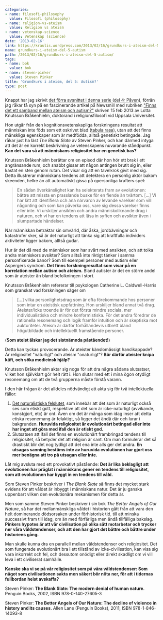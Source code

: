```yaml
---
categories:
- name: filosofi-philosophy
  value: Filosofi (philosophy)
- name: religion-vs-ateism
  value: Religion vs ateism
- name: vetenskap-science
  value: Vetenskap (science)
date: '2013-02-16'
link: https://kraulis.wordpress.com/2013/02/16/grundkurs-i-ateism-del-5-autism/
name: grundkurs-i-ateism-del-5-autism
path: /2013/02/16/grundkurs-i-ateism-del-5-autism/
tags:
- name: bok
  value: bok
- name: steven-pinker
  value: Steven Pinker
title: 'Grundkurs i ateism, del 5: Autism?'
type: post
---
```

Knappt har jag skrivit [det förra avsnittet i denna serie (del 4: Påven)](/2013/02/16/grundkurs-i-ateism-del-4/), förrän jag råkar få syn på en fascinerande artikel på Newsmill med rubriken ["Finns det ett samband mellan ateism och autism?"](http://www.newsmill.se/artikel/2013/02/14/finns-det-ett-samband-mellan-ateism-och-autism) skriven 15 feb 2013 av Lotta Knutsson Bråkenhielm, doktorand i religionsfilosofi vid Uppsala Universitet.

Hon utgår från den kognitionsvetenskapliga forskningens resultat att människan inte föds som ett oskrivet blad ([tabula rasa](http://sv.wikipedia.org/wiki/Tabula_rasa)), utan att det finns mänskliga egenskaper som är medfödda, alltså genetiskt betingade. Jag råkar just ha läst *The Blank Slate* av Steven Pinker, och kan därmed intyga att det är en korrekt beskrivning av vetenskapens nuvarande ståndpunkt. **Kan det vara så att människans religiositet har en genetisk bas?**



Knutsson Bråkenhielm berättar om en episod där hon hör ett brak i ett angränsande rum, och snabbt gissar att någon antingen brutit sig in, eller kastat en sten genom rutan. Det visar sig att en tavelkrok givit med sig. Detta illustrerar människans tendens att detektera en personlig aktör bakom skeenden, hellre än att automatiskt gissa på opersonliga krafters spel:

> En sådan överkänslighet kan ha selekterats fram av evolutionen: bättre att missta en prasslande buske för en fiende än tvärtom. [...] Vi har lätt att identifiera och ana närvaron av levande varelser som vill någonting och som kan påverka oss, vare sig dessa varelser finns eller inte. Vi urskiljer ansikten och andra människoliknande drag i naturen, och vi har en tendens att läsa in syften och avsikter även i slumpartade händelser.

När människan betraktar sin omvärld, där åska, jordbävningar och katastrofer sker, så är det naturligt att tänka sig att kraftfulla individers aktiviteter ligger bakom, alltså gudar.

Hur är det då med de människor som har svårt med ansikten, och att tolka andra människors avsikter? Som alltså inte riktigt tänker i samma personfixerade banor? Som till exempel personer med autism eller Aspergers syndrom. **Det finns forskningresultat som visar på en korrelation mellan autism och ateism.** Bland autister är det en större andel som är ateister än bland befolkningen i stort.

Knutsson Bråkenhielm refererar till psykologen Catherine L. Caldwell-Harris som granskat vad forskningen säger om 

> [...] vilka personlighetsdrag som är ofta förekommande hos personer som intar en ateistisk uppfattning. Hon urskiljer bland annat två drag. Ateister/icke troende är för det första mindre sociala, mer individualistiska och mindre konformistiska. För det andra föredrar de rationella resonemang och logik framför intuition och är skeptiska mot auktoriteter. Ateism är därför förhållandevis utbrett bland högutbildade och intellektuellt framstående personer.

(**Som ateist älskar jag det sistnämnda påståendet!**)

Detta kan tyckas provocerande. Är ateister känslomässigt handikappade? Är religiositet "naturligt" och ateism "onaturligt"? **Bör därför ateister knipa käft, och söka medicinsk hjälp?**

Knutsson Bråkenhielm aktar sig noga för att dra några sådana slutsatser, vilket hon självklart gör helt rätt i. Hon slutar med ett i mina ögon otydligt resonemang om att de två grupperna måste förstå varann.

I den här frågan är det alldeles nödvändigt att akta sig för två intellektuella fällor:

1. [Det naturalistiska felslutet](http://en.wikipedia.org/wiki/Naturalistic_fallacy), som innebär att det som är naturligt också ses som etiskt gott, respektive att det som är icke-naturligt (avvikande, konstgjort, etc) är ont. Även om det är många som idag inser att detta etiska resonemang är felaktigt, så ligger det ändå där och lurar i bakgrunden. **Huruvida religiositet är evolutionärt betingad eller inte har inget att göra med ifall den är etiskt god.**
2. Slutsatsen att ifall det finns en evolutionärt frambringad tendens till religiositet, så betyder det att religion är sant. Om man formulerar det så drastiskt blir det nog tydligt att det ena inte alls ger det andra. **En utsagas sanning bestäms inte av huruvida evolutionen har gjort oss mer benägna att tro på utsagan eller inte.**

Låt mig avsluta med ett provokativt påstående: **Det är lika beklagligt att evolutionen har präglat i människans gener en tendens till religiositet, som att evolutionen har byggt in en tendens till våld.**

Som Steven Pinker beskriver i *The Blank Slate* så finns det mycket stark evidens för att våldet är inbyggt i människans natur. Det är ju ganska uppenbart vilken den evolutionära mekanismen för detta är.

Men som samme Steven Pinker beskriver i sin bok *The Better Angels of Our Nature*, så har det mellanmänskliga våldet i historien gått från att vara den helt dominerande dödsorsaken under förhistorisk tid, till att minska successivt fram till idag, om än med förfärliga men ändå tillfälliga bakslag. **Pinkers hypotes är att vår civilisation på olika sätt motarbetar och trycker ner våra våldstendenser, och att den har gjort det bättre och bättre under historiens gång.**

Man skulle kunna dra en parallell mellan våldstendenser och religiositet. Det som fungerade evolutionärt bra i ett tillstånd av icke-civilisation, kan visa sig vara inkorrekt och fel, och dessutom onödigt eller direkt skadligt om vi vill leva i ett civiliserat samhälle.

**Kanske ska vi se på vår religiositet som på våra våldstendenser: Som något som civilisationen sakta men säkert bör nöta ner, för att i tidernas fullbordan helst avskaffa?**

Steven Pinker: **The Blank Slate: The modern denial of human nature.** Penguin Books, 2002, ISBN 978-0-140-27605-3

Steven Pinker: **The Better Angels of Our Nature: The decline of violence in history and its causes.** Allen Lane (Penguin Books), 2011, ISBN 978-1-846-14093-8

